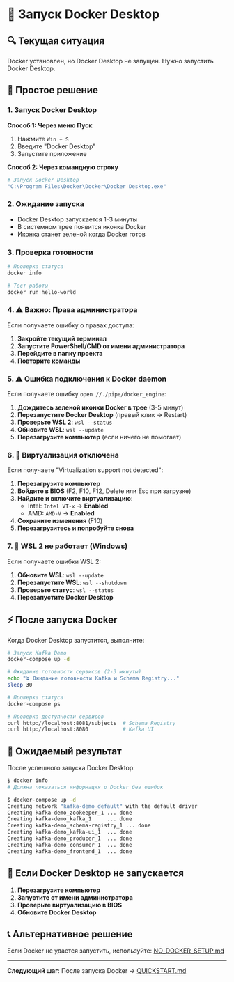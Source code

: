 # 🐳 Запуск Docker Desktop

## 🔍 Текущая ситуация

Docker установлен, но Docker Desktop не запущен. Нужно запустить Docker Desktop.

## 🚀 Простое решение

### 1. Запуск Docker Desktop

**Способ 1: Через меню Пуск**
1. Нажмите `Win + S`
2. Введите "Docker Desktop"
3. Запустите приложение

**Способ 2: Через командную строку**
```bash
# Запуск Docker Desktop
"C:\Program Files\Docker\Docker\Docker Desktop.exe"
```

### 2. Ожидание запуска

- Docker Desktop запускается 1-3 минуты
- В системном трее появится иконка Docker
- Иконка станет зеленой когда Docker готов

### 3. Проверка готовности

```bash
# Проверка статуса
docker info

# Тест работы
docker run hello-world
```

### 4. ⚠️ Важно: Права администратора

Если получаете ошибку о правах доступа:
1. **Закройте текущий терминал**
2. **Запустите PowerShell/CMD от имени администратора**
3. **Перейдите в папку проекта**
4. **Повторите команды**

### 5. ⚠️ Ошибка подключения к Docker daemon

Если получаете ошибку `open //./pipe/docker_engine`:
1. **Дождитесь зеленой иконки Docker в трее** (3-5 минут)
2. **Перезапустите Docker Desktop** (правый клик → Restart)
3. **Проверьте WSL 2**: `wsl --status`
4. **Обновите WSL**: `wsl --update`
5. **Перезагрузите компьютер** (если ничего не помогает)

### 6. 🚨 Виртуализация отключена

Если получаете "Virtualization support not detected":
1. **Перезагрузите компьютер**
2. **Войдите в BIOS** (F2, F10, F12, Delete или Esc при загрузке)
3. **Найдите и включите виртуализацию**:
   - Intel: `Intel VT-x` → **Enabled**
   - AMD: `AMD-V` → **Enabled**
4. **Сохраните изменения** (F10)
5. **Перезагрузитесь и попробуйте снова**

### 7. 🚨 WSL 2 не работает (Windows)

Если получаете ошибки WSL 2:
1. **Обновите WSL**: `wsl --update`
2. **Перезапустите WSL**: `wsl --shutdown`
3. **Проверьте статус**: `wsl --status`
4. **Перезапустите Docker Desktop**

## ⚡ После запуска Docker

Когда Docker Desktop запустится, выполните:

```bash
# Запуск Kafka Demo
docker-compose up -d

# Ожидание готовности сервисов (2-3 минуты)
echo "⏳ Ожидание готовности Kafka и Schema Registry..."
sleep 30

# Проверка статуса
docker-compose ps

# Проверка доступности сервисов
curl http://localhost:8081/subjects  # Schema Registry
curl http://localhost:8080           # Kafka UI
```

## 🎯 Ожидаемый результат

После успешного запуска Docker Desktop:

```bash
$ docker info
# Должна показаться информация о Docker без ошибок

$ docker-compose up -d
Creating network "kafka-demo_default" with the default driver
Creating kafka-demo_zookeeper_1 ... done
Creating kafka-demo_kafka_1     ... done
Creating kafka-demo_schema-registry_1 ... done
Creating kafka-demo_kafka-ui_1  ... done
Creating kafka-demo_producer_1  ... done
Creating kafka-demo_consumer_1  ... done
Creating kafka-demo_frontend_1  ... done
```

## 🚨 Если Docker Desktop не запускается

1. **Перезагрузите компьютер**
2. **Запустите от имени администратора**
3. **Проверьте виртуализацию в BIOS**
4. **Обновите Docker Desktop**

## 📞 Альтернативное решение

Если Docker не удается запустить, используйте: [NO_DOCKER_SETUP.md](NO_DOCKER_SETUP.md)

---

**Следующий шаг**: После запуска Docker → [QUICKSTART.md](QUICKSTART.md)
